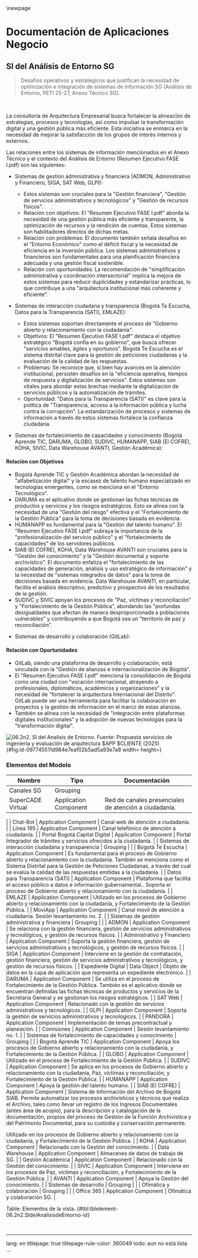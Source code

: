 
<div style="page-break-before: always;"></div>
\newpage

# Documentación de Aplicaciones Negocio

## SI del Análisis de Entorno SG

> Desafíos operativos y estratégicos que justifican la necesidad de optimización e integración de sistemas de información SG (Análisis de Entorno, PETI 25-27, Anexo Técnico SG).  

<br>

La consultoría de Arquitectura Empresarial busca fortalecer la alineación de estrategias, procesos y tecnologías, así como impulsar la transformación digital y una gestión pública más eficiente. Esta iniciativa se enmarca en la necesidad de mejorar la satisfacción de los grupos de interés internos y externos.

Las relaciones entre los sistemas de información mencionados en el Anexo Técnico y el contexto del Análisis de Entorno (Resumen Ejecutivo FASE I.pdf) son las siguientes:

* Sistemas de gestión administrativa y financiera (ADMON, Administrativo y Financiero, SIGA, SAT Web, GLPI):
    - Estos sistemas son cruciales para la "Gestión financiera", "Gestión de servicios administrativos y tecnológicos" y "Gestión de recursos físicos".
    - Relación con objetivos: El "Resumen Ejecutivo FASE I.pdf" aborda la necesidad de una gestión pública más eficiente y transparente, la optimización de recursos y la rendición de cuentas. Estos sistemas son habilitadores directos de dichas metas.
    - Relación con problemas: El documento también señala desafíos en el "Entorno Económico" como el déficit fiscal y la necesidad de eficiencia en la inversión pública. Los sistemas administrativos y financieros son fundamentales para una planificación financiera adecuada y una gestión fiscal sostenible.
    - Relación con oportunidades: La recomendación de "simplificación administrativa y coordinación intersectorial" implica la mejora de estos sistemas para reducir duplicidades y estandarizar prácticas, lo que contribuye a una "arquitectura institucional más coherente y eficiente".

* Sistemas de interacción ciudadana y transparencia (Bogotá Te Escucha, Datos para la Transparencia (SATI), EMLAZE):
    - Estos sistemas soportan directamente el proceso de "Gobierno abierto y relacionamiento con la ciudadanía".
    - Objetivos: El "Resumen Ejecutivo FASE I.pdf" destaca el objetivo estratégico "Bogotá confía en su gobierno", que busca ofrecer "servicios amables, ágiles y oportunos". Bogotá Te Escucha es el sistema distrital clave para la gestión de peticiones ciudadanas y la evaluación de la calidad de las respuestas.
    - Problemas: Se reconoce que, si bien hay avances en la atención institucional, persisten desafíos en la "eficiencia operativa, tiempos de respuesta y digitalización de servicios". Estos sistemas son vitales para abordar estas brechas mediante la digitalización de servicios públicos y la automatización de trámites.
    - Oportunidad: "Datos para la Transparencia (SATI)" es clave para la política de "Transparencia, acceso a la información pública y lucha contra la corrupción". La estandarización de procesos y sistemas de información a través de estos sistemas fortalece la confianza ciudadana.

* Sistemas de fortalecimiento de capacidades y conocimiento (Bogotá Aprende TIC, DARUMA, GLOBO, SUDIVC, HUMANAPP, SIAB (El COFRE), KOHA, SIVIC, Data Warehouse AVANTI, Gestión Académica):

#### Relación con Objetivos

- Bogotá Aprende TIC y Gestión Académica abordan la necesidad de "alfabetización digital" y la escasez de talento humano especializado en tecnologías emergentes, como se menciona en el "Entorno Tecnológico".
- DARUMA es el aplicativo donde se gestionan las fichas técnicas de productos y servicios y los riesgos estratégicos. Esto se alinea con la necesidad de una "Gestión del riesgo" efectiva y el "Fortalecimiento de la Gestión Pública" para la toma de decisiones basada en evidencia.
- HUMANAPP es fundamental para la "Gestión del talento humano". El "Resumen Ejecutivo FASE I.pdf" subraya la importancia de la "profesionalización del servicio público" y el "fortalecimiento de capacidades" de los servidores públicos.
- SIAB (El COFRE), KOHA, Data Warehouse AVANTI son cruciales para la "Gestión del conocimiento" y la "Gestión documental y soporte archivístico". El documento enfatiza el "fortalecimiento de las capacidades de generación, análisis y uso estratégico de información" y la necesidad de "sistemas integrados de datos" para la toma de decisiones basada en evidencia. Data Warehouse AVANTI, en particular, facilita el análisis descriptivo, predictivo y prospectivo de los resultados de la gestión.
- SUDIVC y SIVIC apoyan los procesos de "Paz, víctimas y reconciliación" y "Fortalecimiento de la Gestión Pública", abordando las "profundas desigualdades que afectan de manera desproporcionada a poblaciones vulnerables" y contribuyendo a que Bogotá sea un "territorio de paz y reconciliación".

* Sistemas de desarrollo y colaboración (GitLab):

#### Relación con Oportunidades

- GitLab, siendo una plataforma de desarrollo y colaboración, está vinculada con la "Gestión de alianzas e internacionalización de Bogotá".
- El "Resumen Ejecutivo FASE I.pdf" menciona la consolidación de Bogotá como una ciudad con "vocación internacional, atrayendo a profesionales, diplomáticos, académicos y organizaciones" y la necesidad de "fortalecer la arquitectura Internacional del Distrito". GitLab puede ser una herramienta para facilitar la colaboración en proyectos y la gestión de información en el marco de estas alianzas.
- También se alinea con la necesidad de "integración entre plataformas digitales institucionales" y la adopción de nuevas tecnologías para la "transformación digital".


![06.2n2. SI del Analisis de Entorno. _Fuente: Propuesta servicios de ingeniería y evaluación de arquitectura $APP $CLIENTE (2025)_](images/06.2n2.SIdelAnalisisdeEntorno.png){#fig:id-097745511d984e7eaf02b5ad5a93e7a8 width= height=}

### Elementos del Modelo

| Nombre  | Tipo | Documentación |
|---------|------|---------------|
| Canales SG | Grouping |  |
| SuperCADE Virtual | Application Component | Red de canales presenciales de atención a ciudadanía.
 |
| Chat-Bot | Application Component | Canal web de atención a ciudadanía.
 |
| Línea 195 | Application Component | Canal telefónico de atención a ciudadanía.
 |
| Portal Bogotá Capital Digital | Application Component | Portal Integrador de trámites y servicios ofrecidos a la ciudadanía.
 |
| Sistemas de interacción ciudadana y transparencia | Grouping |  |
| Bogotá Te Escucha | Application Component | Es fundamental para el proceso de Gobierno abierto y relacionamiento con la ciudadanía. También se menciona como el Sistema Distrital para la Gestión de Peticiones Ciudadanas, a través del cual se evalúa la calidad de las respuestas emitidas a la ciudadanía.
 |
| Datos para Transparencia (SATI) | Application Component | Plataforma que facilita el acceso público a datos e información gubernamental.. Soporta el proceso de Gobierno abierto y relacionamiento con la ciudadanía.
 |
| EMLAZE | Application Component | Utilizado en los procesos de Gobierno abierto y relacionamiento con la ciudadanía, y Fortalecimiento de la Gestión Pública.
 |
| MoviApp | Application Component | Canal movil de atención a ciudadanía. Sesión levantamiento no. 2.
 |
| Sistemas de gestión administrativa y financiera | Grouping |  |
| ADMON | Application Component | Se relaciona con la gestión financiera, gestión de servicios administrativos y tecnológicos, y gestión de recursos físicos.
 |
| Administrativo y Financiero | Application Component | Soporta la gestión financiera, gestión de servicios administrativos y tecnológicos, y gestión de recursos físicos.
 |
| SIGA | Application Component | Interviene en la gestión de contratación, gestión financiera, gestión de servicios administrativos y tecnológicos, y gestión de recursos físicos.
 |
| Expediente Digital | Data Object | Objeto de datos en la capa de aplicación que representa un expediente electrónico. |
| DARUMA | Application Component | Se utiliza en el proceso de Fortalecimiento de la Gestión Pública. También es el aplicativo donde se encuentran definidas las fichas técnicas de productos y servicios de la Secretaría General y se gestionan los riesgos estratégicos.
 |
| SAT Web | Application Component | Relacionado con la gestión de servicios administrativos y tecnológicos.
 |
| GLPI | Application Component | Soporta la gestión de servicios administrativos y tecnológicos.
 |
| PANDORA | Application Component | Implementación de temas precontractual y planeación.
 |
| Comisiones | Application Component | Sesión levantamiento no. 1.
 |
| Sistemas de fortalecimiento de capacidades y conocimiento | Grouping |  |
| Bogotá Aprende TIC | Application Component | Apoya los procesos de Gobierno abierto y relacionamiento con la ciudadanía, y Fortalecimiento de la Gestión Pública.
 |
| GLOBO | Application Component | Utilizado en el proceso de Fortalecimiento de la Gestión Pública.
 |
| SUDIVC | Application Component | Se aplica en los procesos de Gobierno abierto y relacionamiento con la ciudadanía, Paz, víctimas y reconciliación, y Fortalecimiento de la Gestión Pública.
 |
| HUMANAPP | Application Component | Apoya la gestión del talento humano.
 |
| SIAB (El COFRE) | Application Component | Sistema de Información del Archivo de Bogotá SIAB. Permite automatizar los procesos archivísticos y técnicos que realiza el Archivo, tales como llevar un registro de los Ingresos Documentales (antes área de acopio), para la descripción y catalogación de la documentación, propios del proceso de Gestión de la Función Archivística y del Patrimonio Documental, para su custodia y conservación permanente.

Utilizado en los procesos de Gobierno abierto y relacionamiento con la ciudadanía, y Fortalecimiento de la Gestión Pública.
 |
| KOHA | Application Component | Relacionado con la Gestión del conocimiento.
 |
| Data Warehouse | Application Component | Almacenes de datos de trabajo de SG.
 |
| Gestión Académica | Application Component | Relacionado con la Gestión del conocimiento.
 |
| SIVIC | Application Component | Interviene en los procesos de Paz, víctimas y reconciliación, y Fortalecimiento de la Gestión Pública.
 |
| AVANTI | Application Component | Apoya la Gestión del conocimiento.
 |
| Sistemas de desarrollo | Grouping |  |
| Ofimática y colaboración | Grouping |  |
| Office 365 | Application Component | Ofimática y colaboración SG.
 |

Table: Elementos de la vista. {#tbl:tblelement-06.2n2.SIdelAnalisisdeEntorno-id}

<br>




---
lang: en
titlepage: true
titlepage-rule-color: 360049
todo: aun no está lista
...

